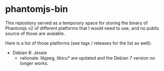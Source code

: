 # phantomjs-bin

This repository served as a temporary space for storing the binary of Phantomjs v2 of different platforms that I would need to use, and no public source of those are avaiable.

Here is a list of those platforms (see tags / releases for the list as well):

- Debian 8: Jessie
  - rationale: libjpeg, libicu* are updated and the Debian 7 version no longer works.
